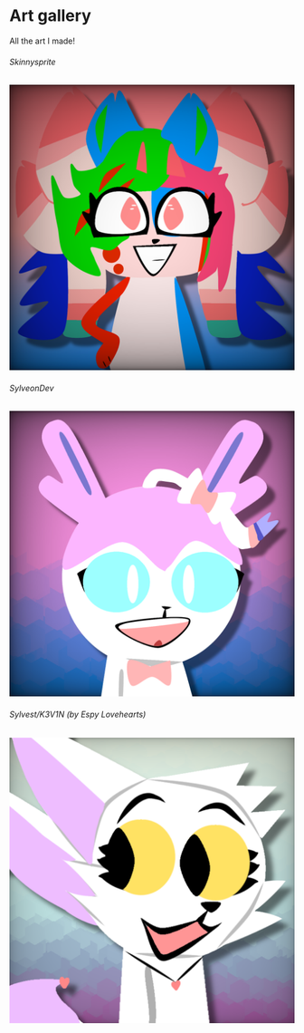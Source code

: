 # Art gallery
All the art I made!

###### Skinnysprite
![](https://github.com/Sylveondev/Sylveondev.github.io/raw/master/images/fanart/skinnysprite.png)

###### SylveonDev
![](https://github.com/Sylveondev/Sylveondev.github.io/raw/master/images/fanart/sylveondev.png)

###### Sylvest/K3V1N (by Espy Lovehearts)
![](https://github.com/Sylveondev/Sylveondev.github.io/raw/master/images/fanart/sylvest.png)
